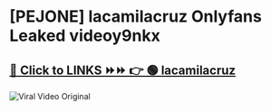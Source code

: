 
 # [PEJONE] lacamilacruz Onlyfans Leaked videoy9nkx

## <h2><a href="https://clipsfans.com/lacamilacruz&ref=git">🔗 Click to LINKS ⏩⏩ 👉 🟢 lacamilacruz </a></h2>

<a href="https://clipsfans.com/lacamilacruz&ref=git" rel="nofollow" data-target="animated-image.originalLink"><img src="https://i.ibb.co.com/xMMVF88/686577567.gif" alt="Viral Video Original" style="max-width: 100%; display: inline-block;" data-target="animated-image.originalImage"></a>


